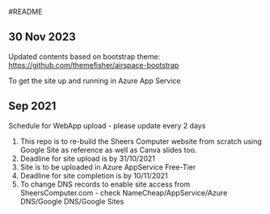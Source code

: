 #README

30 Nov 2023
---------------------------------------------------------------------------------------------
Updated contents based on bootstrap theme: https://github.com/themefisher/airspace-bootstrap

To get the site up and running in Azure App Service

Sep 2021
---------------------------------------------------------------------------------------------
Schedule for WebApp upload - please update every 2 days

1. This repo is to re-build the Sheers Computer website from scratch using Google Site as reference as well as Canva slides too.
2. Deadline for site upload is by 31/10/2021
3. Site is to be uploaded in Azure AppService Free-Tier
4. Deadline for site completion is by 10/11/2021
5. To change DNS records to enable site access from SheersComputer.com - check NameCheap/AppService/Azure DNS/Google DNS/Google Sites
